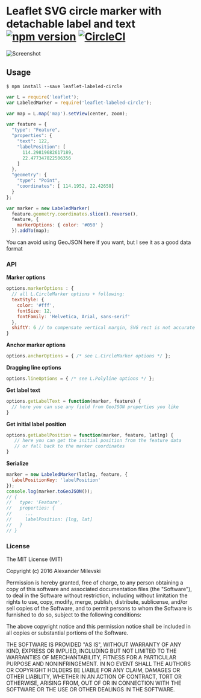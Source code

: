 # Leaflet SVG circle marker with detachable label and text [![npm version](https://badge.fury.io/js/leaflet-labeled-circle.svg)](https://badge.fury.io/js/leaflet-labeled-circle) [![CircleCI](https://circleci.com/gh/w8r/leaflet-labeled-circle/tree/leaflet-1.0.svg?style=svg)](https://circleci.com/gh/w8r/leaflet-labeled-circle/tree/leaflet-1.0)

![Screenshot](https://cloud.githubusercontent.com/assets/26884/12513284/5c14608c-c11d-11e5-9465-a3dbdb62cac1.png)

## Usage

```shell
$ npm install --save leaflet-labeled-circle
```

```js
var L = require('leaflet');
var LabeledMarker = require('leaflet-labeled-circle');

var map = L.map('map').setView(center, zoom);

var feature = {
  "type": "Feature",
  "properties": {
    "text": 122,
    "labelPosition": [
      114.29819682617189,
      22.477347822506356
    ]
  },
  "geometry": {
    "type": "Point",
    "coordinates": [ 114.1952, 22.42658]
  }
};

var marker = new LabeledMarker(
  feature.geometry.coordinates.slice().reverse(),
  feature, {
    markerOptions: { color: '#050' }
  }).addTo(map);
```

You can avoid using GeoJSON here if you want, but I see it as a good data format

### API

**Marker options**
```js
options.markerOptions : {
  // all L.CircleMarker options + following:
  textStyle: {
    color: '#fff',
    fontSize: 12,
    fontFamily: 'Helvetica, Arial, sans-serif'
  },
  shiftY: 6 // to compensate vertical margin, SVG rect is not accurate
}
```

**Anchor marker options**
```js
options.anchorOptions = { /* see L.CircleMarker options */ };
```

**Dragging line options**
```js
options.lineOptions = { /* see L.Polyline options */ };
```

**Get label text**
```js
options.getLabelText = function(marker, feature) {
  // here you can use any field from GeoJSON properties you like
}
```

**Get initial label position**
```js
options.getLabelPosition = function(marker, feature, latlng) {
   // here you can get the initial position from the feature data
   // or fall back to the marker coordinates
}
```

**Serialize**
```js
marker = new LabeledMarker(latlng, feature, {
  labelPositionKey: 'labelPosition'
});
console.log(marker.toGeoJSON());
// {
//   type: 'Feature',
//   properties: {
//     ...
//     labelPosition: [lng, lat]
//   }
// }
```


### License

The MIT License (MIT)

Copyright (c) 2016 Alexander Milevski

Permission is hereby granted, free of charge, to any person obtaining a copy
of this software and associated documentation files (the "Software"), to deal
in the Software without restriction, including without limitation the rights
to use, copy, modify, merge, publish, distribute, sublicense, and/or sell
copies of the Software, and to permit persons to whom the Software is
furnished to do so, subject to the following conditions:

The above copyright notice and this permission notice shall be included in all
copies or substantial portions of the Software.

THE SOFTWARE IS PROVIDED "AS IS", WITHOUT WARRANTY OF ANY KIND, EXPRESS OR
IMPLIED, INCLUDING BUT NOT LIMITED TO THE WARRANTIES OF MERCHANTABILITY,
FITNESS FOR A PARTICULAR PURPOSE AND NONINFRINGEMENT. IN NO EVENT SHALL THE
AUTHORS OR COPYRIGHT HOLDERS BE LIABLE FOR ANY CLAIM, DAMAGES OR OTHER
LIABILITY, WHETHER IN AN ACTION OF CONTRACT, TORT OR OTHERWISE, ARISING FROM,
OUT OF OR IN CONNECTION WITH THE SOFTWARE OR THE USE OR OTHER DEALINGS IN THE
SOFTWARE.

